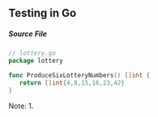 ## Testing in Go

##### Source File

```Go
// lottery.go
package lottery

func ProduceSixLotteryNumbers() []int {
   return []int{4,8,15,16,23,42}
}
```

Note:
1. 
